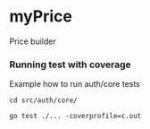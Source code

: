 # myPrice
Price builder


### Running test with coverage

Example how to run auth/core tests

`cd src/auth/core/`

`go test ./... -coverprofile=c.out`
